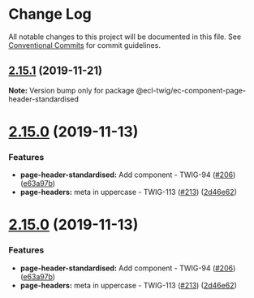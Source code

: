 # Change Log

All notable changes to this project will be documented in this file.
See [Conventional Commits](https://conventionalcommits.org) for commit guidelines.

## [2.15.1](https://github.com/ec-europa/ecl-twig/compare/v2.15.0...v2.15.1) (2019-11-21)

**Note:** Version bump only for package @ecl-twig/ec-component-page-header-standardised

# [2.15.0](https://github.com/ec-europa/ecl-twig/compare/v2.11.2...v2.15.0) (2019-11-13)

### Features

- **page-header-standardised:** Add component - TWIG-94 ([#206](https://github.com/ec-europa/ecl-twig/issues/206)) ([e63a97b](https://github.com/ec-europa/ecl-twig/commit/e63a97b))
- **page-headers:** meta in uppercase - TWIG-113 ([#213](https://github.com/ec-europa/ecl-twig/issues/213)) ([2d46e62](https://github.com/ec-europa/ecl-twig/commit/2d46e62))

# [2.15.0](https://github.com/ec-europa/ecl-twig/compare/v2.11.2...v2.15.0) (2019-11-13)

### Features

- **page-header-standardised:** Add component - TWIG-94 ([#206](https://github.com/ec-europa/ecl-twig/issues/206)) ([e63a97b](https://github.com/ec-europa/ecl-twig/commit/e63a97b92ec872d5e083d64e2796f42052163eab))
- **page-headers:** meta in uppercase - TWIG-113 ([#213](https://github.com/ec-europa/ecl-twig/issues/213)) ([2d46e62](https://github.com/ec-europa/ecl-twig/commit/2d46e620801e1e6401801ee2f01d472edfe9392c))
